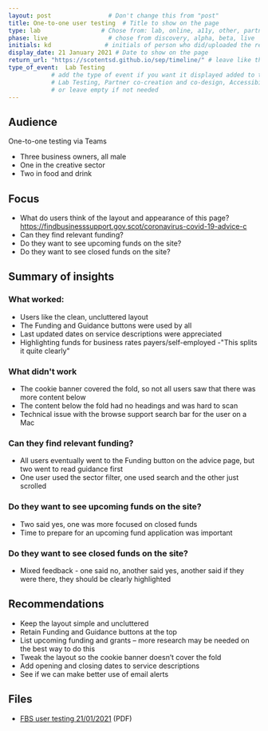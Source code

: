 ```yaml
---
layout: post                # Don't change this from "post"
title: One-to-one user testing  # Title to show on the page
type: lab                 # Chose from: lab, online, a11y, other, partner
phase: live                 # chose from discovery, alpha, beta, live
initials: kd               # initials of person who did/uploaded the research
display_date: 21 January 2021 # Date to show on the page
return_url: "https://scotentsd.github.io/sep/timeline/" # leave like this         
type_of_event:  Lab Testing          
            # add the type of event if you want it displayed added to the heading when the post if clicked on
            # Lab Testing, Partner co-creation and co-design, Accessibility, Online research and testing, Events, F2F and testing
            # or leave empty if not needed
---
```

## Audience
One-to-one testing via Teams

- Three business owners, all male
- One in the creative sector
- Two in food and drink

## Focus
- What do users think of the layout and appearance of this page? https://findbusinesssupport.gov.scot/coronavirus-covid-19-advice-c
- Can they find relevant funding?
- Do they want to see upcoming funds on the site?
- Do they want to see closed funds on the site?

## Summary of insights

### What worked:
- Users like the clean, uncluttered layout
- The Funding and Guidance buttons were used by all
- Last updated dates on service descriptions were appreciated
- Highlighting funds for business rates payers/self-employed -"This splits it quite clearly"

### What didn't work
- The cookie banner covered the fold, so not all users saw that there was more content below​
- The content below the fold had no headings and was hard to scan
- Technical issue with the browse support search bar for the user on a Mac

### Can they find relevant funding?
- All users eventually went to the Funding button on the advice page, but two went to read guidance first
- One user used the sector filter, one used search and the other just scrolled

### Do they want to see upcoming funds on the site?
- Two said yes, one was more focused on closed funds
- Time to prepare for an upcoming fund application was important

### Do they want to see closed funds on the site?
- Mixed feedback - one said no, another said yes, another said if they were there, they should be clearly highlighted

## Recommendations
- Keep the layout simple and uncluttered
- Retain Funding and Guidance buttons at the top
- List upcoming funding and grants – more research may be needed on the best way to do this
- Tweak the layout so the cookie banner doesn’t cover the fold
- Add opening and closing dates to service descriptions
- See if we can make better use of email alerts

## Files
- [FBS user testing 21/01/2021](/sep/files/FBS_21_01_2021.pdf) (PDF)
